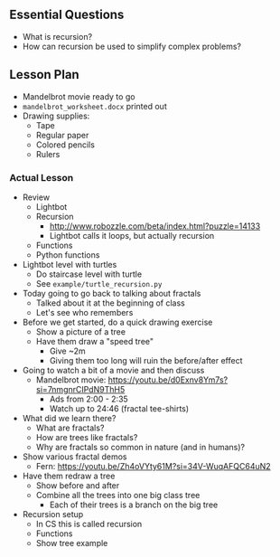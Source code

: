 ## Essential Questions

- What is recursion?
- How can recursion be used to simplify complex problems?

## Lesson Plan

- Mandelbrot movie ready to go
- `mandelbrot_worksheet.docx` printed out
- Drawing supplies:
    - Tape
    - Regular paper
    - Colored pencils
    - Rulers

### Actual Lesson

- Review
    - Lightbot
    - Recursion
        - http://www.robozzle.com/beta/index.html?puzzle=14133
        - Lightbot calls it loops, but actually recursion
    - Functions
    - Python functions
- Lightbot level with turtles
    - Do staircase level with turtle
    - See `example/turtle_recursion.py`
- Today going to go back to talking about fractals
    - Talked about it at the beginning of class
    - Let's see who remembers
- Before we get started, do a quick drawing exercise
    - Show a picture of a tree
    - Have them draw a "speed tree"
        - Give ~2m
        - Giving them too long will ruin the before/after effect
- Going to watch a bit of a movie and then discuss
    - Mandelbrot movie: https://youtu.be/d0Exnv8Ym7s?si=7nmgnrCIPdN9ThH5
        - Ads from 2:00 - 2:35
        - Watch up to 24:46 (fractal tee-shirts)
- What did we learn there?
    - What are fractals?
    - How are trees like fractals?
    - Why are fractals so common in nature (and in humans)?
- Show various fractal demos
    - Fern: https://youtu.be/Zh4oVYty61M?si=34V-WuqAFQC64uN2
- Have them redraw a tree
    - Show before and after
    - Combine all the trees into one big class tree
        - Each of their trees is a branch on the big tree
- Recursion setup
    - In CS this is called recursion
    - Functions
    - Show tree example
